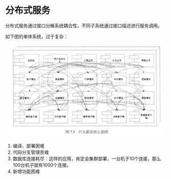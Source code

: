 # 分布式服务

分布式服务通过接口分解系统耦合性，不同子系统通过接口描述进行服务调用。

如下图的单体系统，过于复杂：

![](/assets/7.3.png)

1. 编译、部署困难
2. 代码分支管理苦难
3. 数据库连接耗尽：这样的应用，肯定会集群部署，一台机子10个连接，那么100台机子就有1000个连接。
4. 新增功能困难



